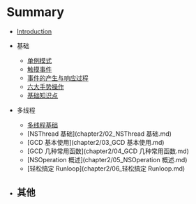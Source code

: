 # Summary

- [Introduction](README.md)

- 基础
    - [单例模式](chapter1/01_iOS单例模式.md)
    - [触摸事件](chapter1/02_触摸事件.md)
    - [事件的产生与响应过程](chapter1/03_事件的产生与响应过程.md)
    - [六大手势操作](chapter1/05_六大手势操作.md)
    - [基础知识点](chapter1/06_基础知识点.md)
    
- 多线程
    - [多线程基础](chapter2/01_多线程基础.md)
    - [NSThread 基础](chapter2/02_NSThread 基础.md)
    - [GCD 基本使用](chapter2/03_GCD 基本使用.md)
    - [GCD 几种常用函数](chapter2/04_GCD 几种常用函数.md)
    - [NSOperation 概述](chapter2/05_NSOperation 概述.md)
    - [轻松搞定 Runloop](chapter2/06_轻松搞定 Runloop.md)
    
- 其他
    - 

